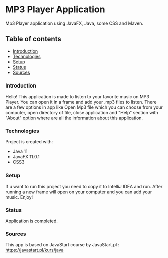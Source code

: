 # MP3 Player Application
Mp3 Player application using JavaFX, Java, some CSS and Maven.

## Table of contents
* [Introduction](#intro)
* [Technologies](#technologies)
* [Setup](#setup)
* [Status](#status)
* [Sources](#sources)

### Introduction
Hello! 
This application is made to listen to your favorite music on MP3 Player. You can open it in a frame and add your .mp3 files to listen. There are a few options in app like Open Mp3
file which you can choose from your computer, open directory of file, close application and "Help" section with "About" option where are all the information about this application.

### Technologies
Project is created with:
* Java 11
* JavaFX 11.0.1
* CSS3

### Setup
If u want to run this project you need to copy it to IntelliJ IDEA and run. After running a new frame will open on your computer and you can add your music.
Enjoy!

### Status
Application is completed.

### Sources
This app is based on JavaStart course by JavaStart.pl : https://javastart.pl/kurs/java
